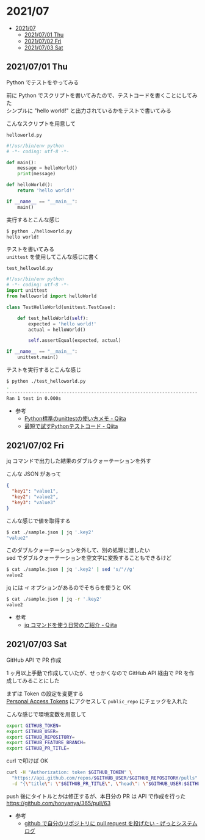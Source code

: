 # 2021/07

<!-- TOC -->

- [2021/07](#202107)
    - [2021/07/01 Thu](#20210701-thu)
    - [2021/07/02 Fri](#20210702-fri)
    - [2021/07/03 Sat](#20210703-sat)

<!-- /TOC -->


## 2021/07/01 Thu

Python でテストをやってみる  

前に Python でスクリプトを書いてみたので、テストコードを書くことにしてみた  
シンプルに "hello world!" と出力されているかをテストで書いてみる  

こんなスクリプトを用意して  

`helloworld.py`

```py
#!/usr/bin/env python
# -*- coding: utf-8 -*-

def main():
    message = helloWorld()
    print(message)

def helloWorld():
    return 'hello world!'

if __name__ == "__main__":
    main()
```

実行するとこんな感じ  

```sh
$ python ./helloworld.py
hello world!
```

テストを書いてみる  
`unittest` を使用してこんな感じに書く  

`test_hellowold.py`

```py
#!/usr/bin/env python
# -*- coding: utf-8 -*-
import unittest
from helloworld import helloWorld

class TestHelloWorld(unittest.TestCase):

    def test_helloWorld(self):
        expected = 'hello world!'
        actual = helloWorld()

        self.assertEqual(expected, actual)

if __name__ == "__main__":
    unittest.main()
```

テストを実行するとこんな感じ  

```sh
$ python ./test_helloworld.py 
.
----------------------------------------------------------------------
Ran 1 test in 0.000s
```

- 参考
  - [Python標準のunittestの使い方メモ - Qiita](https://qiita.com/aomidro/items/3e3449fde924893f18ca)
  - [最短で試すPythonテストコード - Qiita](https://qiita.com/phorizon20/items/acb929772aaae4f52101)


## 2021/07/02 Fri

jq コマンドで出力した結果のダブルクォーテーションを外す  

こんな JSON があって  

```json
{
  "key1": "value1",
  "key2": "value2",
  "key3": "value3"
}
```

こんな感じで値を取得する  

```sh
$ cat ./sample.json | jq '.key2'
"value2"
```

このダブルクォーテーションを外して、別の処理に渡したい  
sed でダブルクォーテーションを空文字に変換することもできるけど  

```sh
$ cat ./sample.json | jq '.key2' | sed 's/"//g'
value2
```

jq には -r オプションがあるのでそちらを使うと OK  

```sh
$ cat ./sample.json | jq -r '.key2'
value2
```

- 参考
  - [jq コマンドを使う日常のご紹介 - Qiita](https://qiita.com/takeshinoda@github/items/2dec7a72930ec1f658af)


## 2021/07/03 Sat

GitHub API で PR 作成  

1 ヶ月以上手動で作成していたが、せっかくなので GitHub API 経由で PR を作成してみることにした  

まずは Token の設定を変更する  
[Personal Access Tokens](https://github.com/settings/tokens) にアクセスして `public_repo` にチェックを入れた  

こんな感じで環境変数を用意して  

```sh
export GITHUB_TOKEN=
export GITHUB_USER=
export GITHUB_REPOSITORY=
export GITHUB_FEATURE_BRANCH=
export GITHUB_PR_TITLE=
```

curl で叩けば OK  

```sh
curl -H "Authorization: token $GITHUB_TOKEN" \
  "https://api.github.com/repos/$GITHUB_USER/$GITHUB_REPOSITORY/pulls" \
  -d "{\"title\": \"$GITHUB_PR_TITLE\", \"head\": \"$GITHUB_USER:$GITHUB_FEATURE_BRANCH\", \"base\": \"main\"}"
```

push 後にタイトルとかは修正するが、本日分の PR は API で作成を行った  
https://github.com/honyanya/365/pull/63  

- 参考
  - [github で自分のリポジトリに pull request を投げたい - げっとシステムログ](https://www.getto.systems/entry/2016/04/20/192727)

